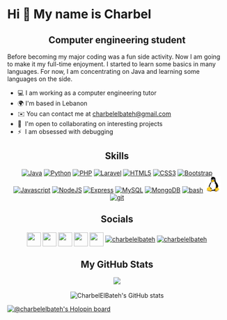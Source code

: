 Hi 👋 My name is Charbel
=================================

<h2 align="middle">Computer engineering student</h2>

Before becoming my major coding was a fun side activity. Now I am going to make it my full-time enjoyment. I started to learn some basics in many languages. For now, I am concentrating on Java and learning some languages on the side.

* 💻  I am working as a computer engineering tutor
* 🌍  I'm based in Lebanon
* ✉️  You can contact me at [charbelelbateh@gmail.com](mailto:charbelelbateh@gmail.com)
* 🤝  I'm open to collaborating on interesting projects
* ⚡  I am obsessed with debugging

<!--
<a href="https://www.github.com/CharbelElBateh" target="_blank" rel="noreferrer"><img
src="https://img.shields.io/github/followers/CharbelElBateh?logo=github&style=for-the-badge&color=0891b2&labelColor=1c1917" /></a>
-->

<h2 align="middle">Skills</h2>

<p align="middle">
<a href="https://www.oracle.com/java/" target="_blank" rel="noreferrer"><img src="https://raw.githubusercontent.com/danielcranney/readme-generator/main/public/icons/skills/java-colored.svg" width="36" height="36" alt="Java" /></a>
  <a href="https://www.python.org/" target="_blank" rel="noreferrer"><img src="https://raw.githubusercontent.com/danielcranney/readme-generator/main/public/icons/skills/python-colored.svg" width="36" height="36" alt="Python" /></a>
  <a href="https://www.php.net/" target="_blank" rel="noreferrer"><img src="https://raw.githubusercontent.com/danielcranney/readme-generator/main/public/icons/skills/php-colored.svg" width="36" height="36" alt="PHP" /></a>
  <a href="https://laravel.com/" target="_blank" rel="noreferrer"><img src="https://raw.githubusercontent.com/danielcranney/readme-generator/main/public/icons/skills/laravel-colored.svg" width="36" height="36" alt="Laravel" /></a>
<a href="https://developer.mozilla.org/en-US/docs/Glossary/HTML5" target="_blank" rel="noreferrer"><img src="https://raw.githubusercontent.com/danielcranney/readme-generator/main/public/icons/skills/html5-colored.svg" width="36" height="36" alt="HTML5" /></a>
<a href="https://www.w3.org/TR/CSS/#css" target="_blank" rel="noreferrer"><img src="https://raw.githubusercontent.com/danielcranney/readme-generator/main/public/icons/skills/css3-colored.svg" width="36" height="36" alt="CSS3" /></a>
  <a href="https://getbootstrap.com/" target="_blank" rel="noreferrer"><img src="https://raw.githubusercontent.com/danielcranney/readme-generator/main/public/icons/skills/bootstrap-colored.svg" width="36" height="36" alt="Bootstrap" /></a>
  <a href="https://developer.mozilla.org/en-US/docs/Web/JavaScript" target="_blank" rel="noreferrer"><img src="https://raw.githubusercontent.com/danielcranney/readme-generator/main/public/icons/skills/javascript-colored.svg" width="36" height="36" alt="Javascript" /></a>
  <a href="https://nodejs.org/en/" target="_blank" rel="noreferrer"><img src="https://raw.githubusercontent.com/danielcranney/readme-generator/main/public/icons/skills/nodejs-colored.svg" width="36" height="36" alt="NodeJS" /></a>
  <a href="https://expressjs.com/" target="_blank" rel="noreferrer"><img src="https://raw.githubusercontent.com/danielcranney/readme-generator/main/public/icons/skills/express-colored.svg" width="36" height="36" alt="Express" /></a>
  <a href="https://www.mysql.com/" target="_blank" rel="noreferrer"><img src="https://raw.githubusercontent.com/danielcranney/readme-generator/main/public/icons/skills/mysql-colored.svg" width="36" height="36" alt="MySQL" /></a>
  <a href="https://www.mongodb.com/" target="_blank" rel="noreferrer"><img src="https://raw.githubusercontent.com/danielcranney/readme-generator/main/public/icons/skills/mongodb-colored.svg" width="36" height="36" alt="MongoDB" /></a>
  <a href="https://www.gnu.org/software/bash/" rel="Bash"> <img class="ml-4 w-8 h-8 sm:w-10 sm:h-10" src="https://www.vectorlogo.zone/logos/gnu_bash/gnu_bash-icon.svg" alt="bash" width="36" height="36"></a>
  <a href="https://www.linux.org/" rel="Linux"> <img class="ml-4 w-8 h-8 sm:w-10 sm:h-10" src="https://raw.githubusercontent.com/devicons/devicon/master/icons/linux/linux-original.svg" alt="linux" width="36" height="36"></a>
  <a href="https://git-scm.com/" rel="Git"><img class="ml-4 w-8 h-8 sm:w-10 sm:h-10" src="https://www.vectorlogo.zone/logos/git-scm/git-scm-icon.svg" alt="git" width="36" height="36"></a>

</p>


<h2 align="middle">Socials</h2>

<p align="middle"> 
  <a href="https://discord.com/users/288321014943711232" target="_blank" rel="noreferrer"><img align="center" src="https://raw.githubusercontent.com/danielcranney/readme-generator/main/public/icons/socials/discord.svg" width="32" height="32" /></a> 
  <a href="https://www.github.com/CharbelElBateh" target="_blank" rel="noreferrer"><img align="center" src="https://raw.githubusercontent.com/danielcranney/readme-generator/main/public/icons/socials/github.svg" width="32" height="32" /></a> 
  <a href="http://www.instagram.com/charbel_elbateh" target="_blank" rel="noreferrer"><img align="center" src="https://raw.githubusercontent.com/danielcranney/readme-generator/main/public/icons/socials/instagram.svg" width="32" height="32" /></a> 
  <a href="https://www.linkedin.com/in/charbel-el-bateh/" target="_blank" rel="noreferrer"><img align="center" src="https://raw.githubusercontent.com/danielcranney/readme-generator/main/public/icons/socials/linkedin.svg" width="32" height="32" /></a> 
  <a href="https://www.stackoverflow.com/users/18343601/charbel-el-bateh" target="_blank" rel="noreferrer"><img align="center" src="https://raw.githubusercontent.com/danielcranney/readme-generator/main/public/icons/socials/stackoverflow.svg" width="32" height="32" /></a>
  <a href="https://kaggle.com/charbelelbateh" target="blank"><img align="center" src="https://raw.githubusercontent.com/rahuldkjain/github-profile-readme-generator/master/src/images/icons/Social/kaggle.svg" alt="charbelelbateh" height="32" width="32" /></a>
  <a href="https://www.leetcode.com/charbelelbateh" target="blank"><img align="center" src="https://raw.githubusercontent.com/rahuldkjain/github-profile-readme-generator/master/src/images/icons/Social/leet-code.svg" alt="charbelelbateh" height="32" width="32" /></a>
</p>

<h2 align="middle">My GitHub Stats</h2>


<p align="center">
  <img src="https://github-readme-streak-stats.herokuapp.com/?user=CharbelElBateh&stroke=ffffff&background=1c1917&ring=0891b2&fire=0891b2&currStreakNum=ffffff&currStreakLabel=0891b2&sideNums=ffffff&sideLabels=ffffff&dates=ffffff&hide_border=true" />
</p>
<p align="center">
  <img src="https://github-readme-stats.vercel.app/api?username=CharbelElBateh&show_icons=true&hide=&count_private=true&title_color=0891b2&text_color=ffffff&icon_color=0891b2&bg_color=1c1917&hide_border=true&show_icons=true" alt="CharbelElBateh's GitHub stats" />
</p>

[![@charbelelbateh's Holopin board](https://holopin.io/api/user/board?user=charbelelbateh)](https://holopin.io/@charbelelbateh)

<!--
### Support

<p><a href="https://www.buymeacoffee.com/charbelelbateh"> <img align="left" src="https://cdn.buymeacoffee.com/buttons/v2/default-yellow.png" height="32" width="auto" alt="charbelelbateh" /></a></p><br><br>
--->
